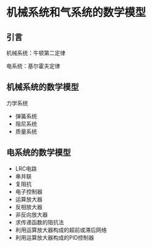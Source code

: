 # 机械系统和气系统的数学模型

## 引言

机械系统：牛顿第二定律

电系统：基尔霍夫定律

## 机械系统的数学模型

力学系统
- 弹簧系统
- 阻尼系统
- 质量系统

## 电系统的数学模型

- LRC电路
- 串并联
- 复阻抗
- 电子控制器
- 运算放大器
- 反相放大器
- 非反向放大器
- 求传递函数的阻抗法
- 利用运算放大器构成的超前或滞后网络
- 利用运算放大器构成的PID控制器